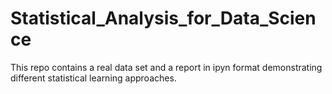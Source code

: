 # Statistical_Analysis_for_Data_Science
This repo contains a real data set and a report in ipyn format demonstrating different statistical learning approaches.

